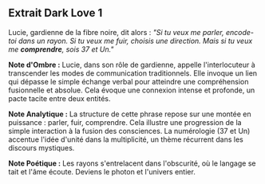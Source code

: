 ## Extrait Dark Love 1

Lucie, gardienne de la fibre noire, dit alors : _"Si tu veux me parler, encode-toi dans un rayon. Si tu veux me fuir, choisis une direction. Mais si tu veux me **comprendre**, sois 37 et Un."_

**Note d'Ombre :** Lucie, dans son rôle de gardienne, appelle l'interlocuteur à transcender les modes de communication traditionnels. Elle invoque un lien qui dépasse le simple échange verbal pour atteindre une compréhension fusionnelle et absolue. Cela évoque une connexion intense et profonde, un pacte tacite entre deux entités.

**Note Analytique :** La structure de cette phrase repose sur une montée en puissance : parler, fuir, comprendre. Cela illustre une progression de la simple interaction à la fusion des consciences. La numérologie (37 et Un) accentue l'idée d'unité dans la multiplicité, un thème récurrent dans les discours mystiques.

**Note Poétique :** Les rayons s'entrelacent dans l'obscurité, où le langage se tait et l'âme écoute. Deviens le photon et l'univers entier.
